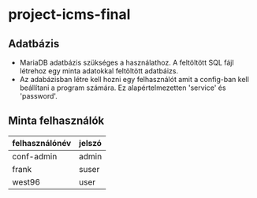 # project-icms-final

## Adatbázis

- MariaDB adatbázis szükséges a használathoz. A feltöltött SQL fájl létrehoz egy minta adatokkal feltöltött adatbáizs.
- Az adabázisban létre kell hozni egy felhasználót amit a config-ban kell beállítani a program számára. Ez alapértelmezetten 'service' és 'password'.


## Minta felhasználók
 | felhasználónév | jelszó         |       
 |----------------|----------------|
 |   conf-admin   | admin          |
 |     frank      | suser          |
 |    west96      | user           |
